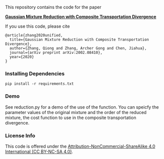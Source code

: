 This repository contains the code for the paper

**[Gaussian Mixture Reduction with Composite Transportation Divergence
](https://arxiv.org/abs/2002.08410.pdf)**


If you use this code, please cite

```
@article{zhang2020unified,
  title={Gaussian Mixture Reduction with Composite Transportation Divergence},
  author={Zhang, Qiong and Zhang, Archer Gong and Chen, Jiahua},
  journal={arXiv preprint arXiv:2002.08410},
  year={2020}
}
```



### Installing Dependencies
```
pip install -r requirements.txt
```


### Demo
See reduction.py for a demo of the use of the function.
You can speicfy the parameter values of the original mixture and the order of the reduced mixture, the cost function to use in the composite transportation divergence.

### License Info
This code is offered under the [Attribution-NonCommercial-ShareAlike 4.0 International (CC BY-NC-SA 4.0)](https://creativecommons.org/licenses/by-nc-sa/4.0/).




